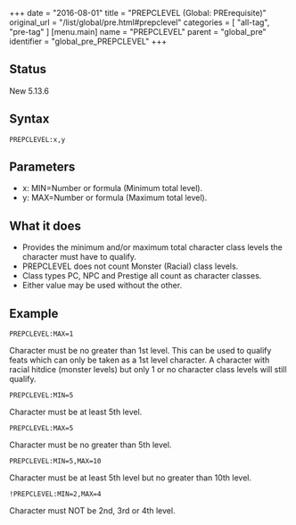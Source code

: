 +++
date = "2016-08-01"
title = "PREPCLEVEL (Global: PRErequisite)"
original_url = "/list/global/pre.html#prepclevel"
categories = [ "all-tag", "pre-tag" ]
[menu.main]
    name = "PREPCLEVEL"
    parent = "global_pre"
    identifier = "global_pre_PREPCLEVEL"
+++

## Status

New 5.13.6

## Syntax

`PREPCLEVEL:x,y`

## Parameters

-   x: MIN=Number or formula (Minimum total level).
-   y: MAX=Number or formula (Maximum total level).



What it does
------------

-   Provides the minimum and/or maximum total character class levels the
    character must have to qualify.
-   PREPCLEVEL does not count Monster (Racial) class levels.
-   Class types PC, NPC and Prestige all count as character classes.
-   Either value may be used without the other.

Example
-------

`PREPCLEVEL:MAX=1`

Character must be no greater than 1st level. This can be used to qualify
feats which can only be taken as a 1st level character. A character with
racial hitdice (monster levels) but only 1 or no character class levels
will still qualify.

`PREPCLEVEL:MIN=5`

Character must be at least 5th level.

`PREPCLEVEL:MAX=5`

Character must be no greater than 5th level.

`PREPCLEVEL:MIN=5,MAX=10`

Character must be at least 5th level but no greater than 10th level.

`!PREPCLEVEL:MIN=2,MAX=4`

Character must NOT be 2nd, 3rd or 4th level.

